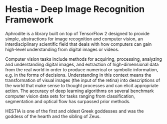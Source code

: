 # Hestia - Deep Image Recognition Framework
Aphrodite is a library built on top of TensorFlow 2 designed to provide simple, abstractions for image recognition and computer vision, an interdisciplinary scientific field that deals with how computers can gain high-level understanding from digital images or videos. 

Computer vision tasks include methods for acquiring, processing, analyzing and understanding digital images, and extraction of high-dimensional data from the real world in order to produce numerical or symbolic information, e.g. in the forms of decisions. Understanding in this context means the transformation of visual images (the input of the retina) into descriptions of the world that make sense to thought processes and can elicit appropriate action. The accuracy of deep learning algorithms on several benchmark computer vision data sets for tasks ranging from classification, segmentation and optical flow has surpassed prior methods.

HESTIA is one of the first and oldest Greek goddesses and was the goddess of the hearth and the sibling of Zeus.
